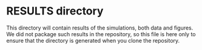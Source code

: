 # RESULTS directory

This directory will contain results of the simulations, both data and figures. We did not package such results in the repository, so this file is here only to ensure that the directory is generated when you clone the repository.

